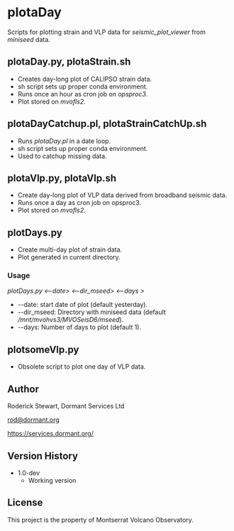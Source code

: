 # plotaDay

Scripts for plotting strain and VLP data for *seismic_plot_viewer* from *miniseed* data.


## plotaDay.py, plotaStrain.sh

* Creates day-long plot of CALIPSO strain data.
* sh script sets up proper conda environment.
* Runs once an hour as cron job on *opsproc3*.
* Plot stored on *mvofls2*.

## plotaDayCatchup.pl, plotaStrainCatchUp.sh

* Runs *plotaDay.pl* in a date loop.
* sh script sets up proper conda environment.
* Used to catchup missing data.

## plotaVlp.py, plotaVlp.sh

* Create day-long plot of VLP data derived from broadband seismic data.
* Runs once a day as cron job on opsproc3.
* Plot stored on *mvofls2*.

## plotDays.py

* Create multi-day plot of strain data.
* Plot generated in current directory.

### Usage

*plotDays.py <--date> <--dir_mseed> <--days >*

* --date: start date of plot (default yesterday).
* --dir_mseed: Directory with miniseed data (default */mnt/mvohvs3/MVOSeisD6/mseed*).
* --days: Number of days to plot (default 1).

## plotsomeVlp.py

* Obsolete script to plot one day of VLP data.

## Author

Roderick Stewart, Dormant Services Ltd

rod@dormant.org

https://services.dormant.org/

## Version History

* 1.0-dev
    * Working version

## License

This project is the property of Montserrat Volcano Observatory.
